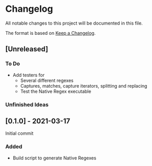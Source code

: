 # Changelog
All notable changes to this project will be documented in this file.

The format is based on [Keep a Changelog](https://keepachangelog.com/en/1.0.0/).

## [Unreleased]
### To Do
- Add testers for
    - Several different regexes
    - Captures, matches, capture iterators, splitting and replacing
    - Test the Native Regex executable

### Unfinished Ideas

## [0.1.0] - 2021-03-17

Initial commit

### Added
- Build script to generate Native Regexes
